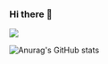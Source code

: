 ### Hi there 👋

<!--
**RawBrain/RawBrain** is a ✨ _special_ ✨ repository because its `README.md` (this file) appears on your GitHub profile.

Here are some ideas to get you started:

- 🔭 I’m currently working on ...
- 🌱 I’m currently learning ...
- 👯 I’m looking to collaborate on ...
- 🤔 I’m looking for help with ...
- 💬 Ask me about ...
- 📫 How to reach me: ...
- 😄 Pronouns: ...
- ⚡ Fun fact: ...
-->



<img src="https://img.shields.io/badge/JAVA-007396?style=for-the-badge&logo=java&logoColor=white">


![Anurag's GitHub stats](https://github-readme-stats.vercel.app/api?username=RawBrain&show_icons=true&theme=radical)
